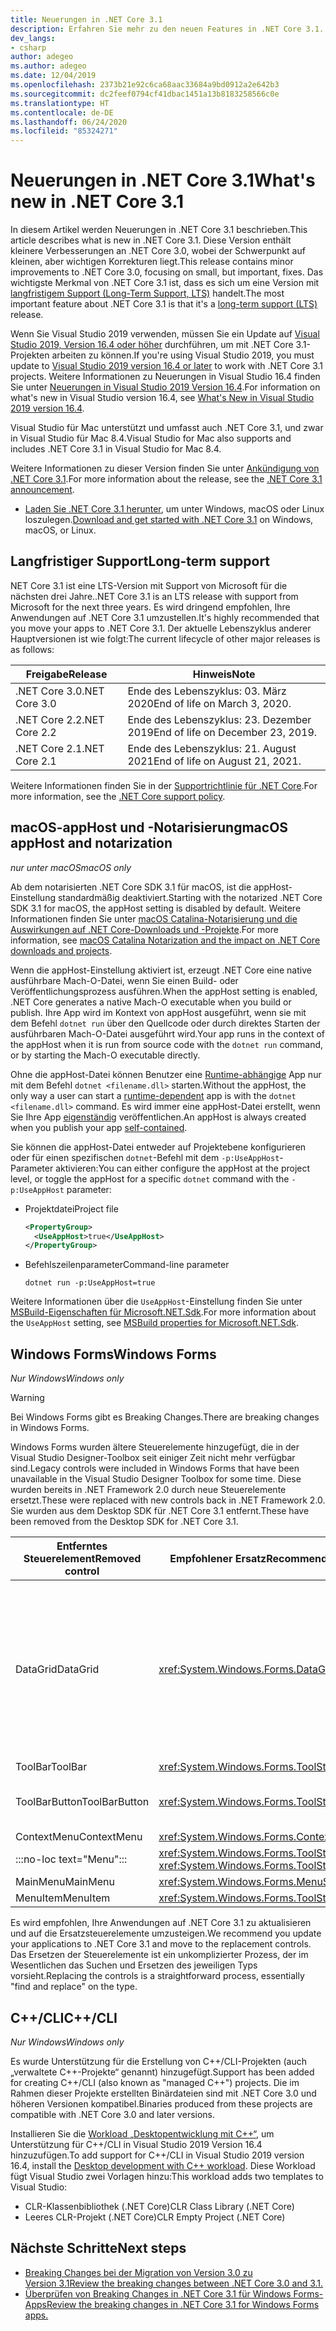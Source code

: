 ```yaml
---
title: Neuerungen in .NET Core 3.1
description: Erfahren Sie mehr zu den neuen Features in .NET Core 3.1.
dev_langs:
- csharp
author: adegeo
ms.author: adegeo
ms.date: 12/04/2019
ms.openlocfilehash: 2373b21e92c6ca68aac33684a9bd0912a2e642b3
ms.sourcegitcommit: dc2feef0794cf41dbac1451a13b8183258566c0e
ms.translationtype: HT
ms.contentlocale: de-DE
ms.lasthandoff: 06/24/2020
ms.locfileid: "85324271"
---
```

# <a name="whats-new-in-net-core-31"></a><span data-ttu-id="fbe1f-103">Neuerungen in .NET Core 3.1</span><span class="sxs-lookup"><span data-stu-id="fbe1f-103">What's new in .NET Core 3.1</span></span>

<span data-ttu-id="fbe1f-104">In diesem Artikel werden Neuerungen in .NET Core 3.1 beschrieben.</span><span class="sxs-lookup"><span data-stu-id="fbe1f-104">This article describes what is new in .NET Core 3.1.</span></span> <span data-ttu-id="fbe1f-105">Diese Version enthält kleinere Verbesserungen an .NET Core 3.0, wobei der Schwerpunkt auf kleinen, aber wichtigen Korrekturen liegt.</span><span class="sxs-lookup"><span data-stu-id="fbe1f-105">This release contains minor improvements to .NET Core 3.0, focusing on small, but important, fixes.</span></span> <span data-ttu-id="fbe1f-106">Das wichtigste Merkmal von .NET Core 3.1 ist, dass es sich um eine Version mit [langfristigem Support (Long-Term Support, LTS)](#long-term-support) handelt.</span><span class="sxs-lookup"><span data-stu-id="fbe1f-106">The most important feature about .NET Core 3.1 is that it's a [long-term support (LTS)](#long-term-support) release.</span></span>

<span data-ttu-id="fbe1f-107">Wenn Sie Visual Studio 2019 verwenden, müssen Sie ein Update auf [Visual Studio 2019, Version 16.4 oder höher](https://visualstudio.microsoft.com/downloads/) durchführen, um mit .NET Core 3.1-Projekten arbeiten zu können.</span><span class="sxs-lookup"><span data-stu-id="fbe1f-107">If you're using Visual Studio 2019, you must update to [Visual Studio 2019 version 16.4 or later](https://visualstudio.microsoft.com/downloads/) to work with .NET Core 3.1 projects.</span></span> <span data-ttu-id="fbe1f-108">Weitere Informationen zu Neuerungen in Visual Studio 16.4 finden Sie unter [Neuerungen in Visual Studio 2019 Version 16.4](/visualstudio/releases/2019/release-notes-v16.4#whats-new-in-visual-studio-2019-version-164).</span><span class="sxs-lookup"><span data-stu-id="fbe1f-108">For information on what's new in Visual Studio version 16.4, see [What's New in Visual Studio 2019 version 16.4](/visualstudio/releases/2019/release-notes-v16.4#whats-new-in-visual-studio-2019-version-164).</span></span>

<span data-ttu-id="fbe1f-109">Visual Studio für Mac unterstützt und umfasst auch .NET Core 3.1, und zwar in Visual Studio für Mac 8.4.</span><span class="sxs-lookup"><span data-stu-id="fbe1f-109">Visual Studio for Mac also supports and includes .NET Core 3.1 in Visual Studio for Mac 8.4.</span></span>

<span data-ttu-id="fbe1f-110">Weitere Informationen zu dieser Version finden Sie unter [Ankündigung von .NET Core 3.1](https://devblogs.microsoft.com/dotnet/announcing-net-core-3-1/).</span><span class="sxs-lookup"><span data-stu-id="fbe1f-110">For more information about the release, see the [.NET Core 3.1 announcement](https://devblogs.microsoft.com/dotnet/announcing-net-core-3-1/).</span></span>

- <span data-ttu-id="fbe1f-111">[Laden Sie .NET Core 3.1 herunter](https://dotnet.microsoft.com/download/dotnet-core/3.1), um unter Windows, macOS oder Linux loszulegen.</span><span class="sxs-lookup"><span data-stu-id="fbe1f-111">[Download and get started with .NET Core 3.1](https://dotnet.microsoft.com/download/dotnet-core/3.1) on Windows, macOS, or Linux.</span></span>

## <a name="long-term-support"></a><span data-ttu-id="fbe1f-112">Langfristiger Support</span><span class="sxs-lookup"><span data-stu-id="fbe1f-112">Long-term support</span></span>

<span data-ttu-id="fbe1f-113">NET Core 3.1 ist eine LTS-Version mit Support von Microsoft für die nächsten drei Jahre.</span><span class="sxs-lookup"><span data-stu-id="fbe1f-113">.NET Core 3.1 is an LTS release with support from Microsoft for the next three years.</span></span> <span data-ttu-id="fbe1f-114">Es wird dringend empfohlen, Ihre Anwendungen auf .NET Core 3.1 umzustellen.</span><span class="sxs-lookup"><span data-stu-id="fbe1f-114">It's highly recommended that you move your apps to .NET Core 3.1.</span></span> <span data-ttu-id="fbe1f-115">Der aktuelle Lebenszyklus anderer Hauptversionen ist wie folgt:</span><span class="sxs-lookup"><span data-stu-id="fbe1f-115">The current lifecycle of other major releases is as follows:</span></span>

| <span data-ttu-id="fbe1f-116">Freigabe</span><span class="sxs-lookup"><span data-stu-id="fbe1f-116">Release</span></span> | <span data-ttu-id="fbe1f-117">Hinweis</span><span class="sxs-lookup"><span data-stu-id="fbe1f-117">Note</span></span> |
| ------- | ---- |
| <span data-ttu-id="fbe1f-118">.NET Core 3.0</span><span class="sxs-lookup"><span data-stu-id="fbe1f-118">.NET Core 3.0</span></span> | <span data-ttu-id="fbe1f-119">Ende des Lebenszyklus: 03. März 2020</span><span class="sxs-lookup"><span data-stu-id="fbe1f-119">End of life on March 3, 2020.</span></span>     |
| <span data-ttu-id="fbe1f-120">.NET Core 2.2</span><span class="sxs-lookup"><span data-stu-id="fbe1f-120">.NET Core 2.2</span></span> | <span data-ttu-id="fbe1f-121">Ende des Lebenszyklus: 23. Dezember 2019</span><span class="sxs-lookup"><span data-stu-id="fbe1f-121">End of life on December 23, 2019.</span></span> |
| <span data-ttu-id="fbe1f-122">.NET Core 2.1</span><span class="sxs-lookup"><span data-stu-id="fbe1f-122">.NET Core 2.1</span></span> | <span data-ttu-id="fbe1f-123">Ende des Lebenszyklus: 21. August 2021</span><span class="sxs-lookup"><span data-stu-id="fbe1f-123">End of life on August 21, 2021.</span></span>    |

<span data-ttu-id="fbe1f-124">Weitere Informationen finden Sie in der [Supportrichtlinie für .NET Core](https://dotnet.microsoft.com/platform/support/policy/dotnet-core).</span><span class="sxs-lookup"><span data-stu-id="fbe1f-124">For more information, see the [.NET Core support policy](https://dotnet.microsoft.com/platform/support/policy/dotnet-core).</span></span>

## <a name="macos-apphost-and-notarization"></a><span data-ttu-id="fbe1f-125">macOS-appHost und -Notarisierung</span><span class="sxs-lookup"><span data-stu-id="fbe1f-125">macOS appHost and notarization</span></span>

<span data-ttu-id="fbe1f-126">*nur unter macOS*</span><span class="sxs-lookup"><span data-stu-id="fbe1f-126">*macOS only*</span></span>

<span data-ttu-id="fbe1f-127">Ab dem notarisierten .NET Core SDK 3.1 für macOS, ist die appHost-Einstellung standardmäßig deaktiviert.</span><span class="sxs-lookup"><span data-stu-id="fbe1f-127">Starting with the notarized .NET Core SDK 3.1 for macOS, the appHost setting is disabled by default.</span></span> <span data-ttu-id="fbe1f-128">Weitere Informationen finden Sie unter [macOS Catalina-Notarisierung und die Auswirkungen auf .NET Core-Downloads und -Projekte](../install/macos-notarization-issues.md).</span><span class="sxs-lookup"><span data-stu-id="fbe1f-128">For more information, see [macOS Catalina Notarization and the impact on .NET Core downloads and projects](../install/macos-notarization-issues.md).</span></span>

<span data-ttu-id="fbe1f-129">Wenn die appHost-Einstellung aktiviert ist, erzeugt .NET Core eine native ausführbare Mach-O-Datei, wenn Sie einen Build- oder Veröffentlichungsprozess ausführen.</span><span class="sxs-lookup"><span data-stu-id="fbe1f-129">When the appHost setting is enabled, .NET Core generates a native Mach-O executable when you build or publish.</span></span> <span data-ttu-id="fbe1f-130">Ihre App wird im Kontext von appHost ausgeführt, wenn sie mit dem Befehl `dotnet run` über den Quellcode oder durch direktes Starten der ausführbaren Mach-O-Datei ausgeführt wird.</span><span class="sxs-lookup"><span data-stu-id="fbe1f-130">Your app runs in the context of the appHost when it is run from source code with the `dotnet run` command, or by starting the Mach-O executable directly.</span></span>

<span data-ttu-id="fbe1f-131">Ohne die appHost-Datei können Benutzer eine [Runtime-abhängige](../deploying/index.md#publish-runtime-dependent) App nur mit dem Befehl `dotnet <filename.dll>` starten.</span><span class="sxs-lookup"><span data-stu-id="fbe1f-131">Without the appHost, the only way a user can start a [runtime-dependent](../deploying/index.md#publish-runtime-dependent) app is with the `dotnet <filename.dll>` command.</span></span> <span data-ttu-id="fbe1f-132">Es wird immer eine appHost-Datei erstellt, wenn Sie Ihre App [eigenständig](../deploying/index.md#publish-self-contained) veröffentlichen.</span><span class="sxs-lookup"><span data-stu-id="fbe1f-132">An appHost is always created when you publish your app [self-contained](../deploying/index.md#publish-self-contained).</span></span>

<span data-ttu-id="fbe1f-133">Sie können die appHost-Datei entweder auf Projektebene konfigurieren oder für einen spezifischen `dotnet`-Befehl mit dem `-p:UseAppHost`-Parameter aktivieren:</span><span class="sxs-lookup"><span data-stu-id="fbe1f-133">You can either configure the appHost at the project level, or toggle the appHost for a specific `dotnet` command with the `-p:UseAppHost` parameter:</span></span>

- <span data-ttu-id="fbe1f-134">Projektdatei</span><span class="sxs-lookup"><span data-stu-id="fbe1f-134">Project file</span></span>

  ```xml
  <PropertyGroup>
    <UseAppHost>true</UseAppHost>
  </PropertyGroup>
  ```

- <span data-ttu-id="fbe1f-135">Befehlszeilenparameter</span><span class="sxs-lookup"><span data-stu-id="fbe1f-135">Command-line parameter</span></span>

  ```dotnetcli
  dotnet run -p:UseAppHost=true
  ```

<span data-ttu-id="fbe1f-136">Weitere Informationen über die `UseAppHost`-Einstellung finden Sie unter [MSBuild-Eigenschaften für Microsoft.NET.Sdk](../project-sdk/msbuild-props.md#useapphost).</span><span class="sxs-lookup"><span data-stu-id="fbe1f-136">For more information about the `UseAppHost` setting, see [MSBuild properties for Microsoft.NET.Sdk](../project-sdk/msbuild-props.md#useapphost).</span></span>

## <a name="windows-forms"></a><span data-ttu-id="fbe1f-137">Windows Forms</span><span class="sxs-lookup"><span data-stu-id="fbe1f-137">Windows Forms</span></span>

<span data-ttu-id="fbe1f-138">*Nur Windows*</span><span class="sxs-lookup"><span data-stu-id="fbe1f-138">*Windows only*</span></span>

> [!WARNING]
> <span data-ttu-id="fbe1f-139">Bei Windows Forms gibt es Breaking Changes.</span><span class="sxs-lookup"><span data-stu-id="fbe1f-139">There are breaking changes in Windows Forms.</span></span>

<span data-ttu-id="fbe1f-140">Windows Forms wurden ältere Steuerelemente hinzugefügt, die in der Visual Studio Designer-Toolbox seit einiger Zeit nicht mehr verfügbar sind.</span><span class="sxs-lookup"><span data-stu-id="fbe1f-140">Legacy controls were included in Windows Forms that have been unavailable in the Visual Studio Designer Toolbox for some time.</span></span> <span data-ttu-id="fbe1f-141">Diese wurden bereits in .NET Framework 2.0 durch neue Steuerelemente ersetzt.</span><span class="sxs-lookup"><span data-stu-id="fbe1f-141">These were replaced with new controls back in .NET Framework 2.0.</span></span> <span data-ttu-id="fbe1f-142">Sie wurden aus dem Desktop SDK für .NET Core 3.1 entfernt.</span><span class="sxs-lookup"><span data-stu-id="fbe1f-142">These have been removed from the Desktop SDK for .NET Core 3.1.</span></span>

| <span data-ttu-id="fbe1f-143">Entferntes Steuerelement</span><span class="sxs-lookup"><span data-stu-id="fbe1f-143">Removed control</span></span> | <span data-ttu-id="fbe1f-144">Empfohlener Ersatz</span><span class="sxs-lookup"><span data-stu-id="fbe1f-144">Recommended replacement</span></span> | <span data-ttu-id="fbe1f-145">Zugehörige entfernte APIs</span><span class="sxs-lookup"><span data-stu-id="fbe1f-145">Associated APIs removed</span></span> |
| --------------- | ----------------------- | ----------------------- |
| <span data-ttu-id="fbe1f-146">DataGrid</span><span class="sxs-lookup"><span data-stu-id="fbe1f-146">DataGrid</span></span>        | <xref:System.Windows.Forms.DataGridView>      | <span data-ttu-id="fbe1f-147">DataGridCell</span><span class="sxs-lookup"><span data-stu-id="fbe1f-147">DataGridCell</span></span><br/><span data-ttu-id="fbe1f-148">DataGridRow</span><span class="sxs-lookup"><span data-stu-id="fbe1f-148">DataGridRow</span></span><br/><span data-ttu-id="fbe1f-149">DataGridTableCollection</span><span class="sxs-lookup"><span data-stu-id="fbe1f-149">DataGridTableCollection</span></span><br/><span data-ttu-id="fbe1f-150">DataGridColumnCollection</span><span class="sxs-lookup"><span data-stu-id="fbe1f-150">DataGridColumnCollection</span></span><br/><span data-ttu-id="fbe1f-151">DataGridTableStyle</span><span class="sxs-lookup"><span data-stu-id="fbe1f-151">DataGridTableStyle</span></span><br/><span data-ttu-id="fbe1f-152">DataGridColumnStyle</span><span class="sxs-lookup"><span data-stu-id="fbe1f-152">DataGridColumnStyle</span></span><br/><span data-ttu-id="fbe1f-153">DataGridLineStyle</span><span class="sxs-lookup"><span data-stu-id="fbe1f-153">DataGridLineStyle</span></span><br/><span data-ttu-id="fbe1f-154">DataGridParentRowsLabel</span><span class="sxs-lookup"><span data-stu-id="fbe1f-154">DataGridParentRowsLabel</span></span><br/><span data-ttu-id="fbe1f-155">DataGridParentRowsLabelStyle</span><span class="sxs-lookup"><span data-stu-id="fbe1f-155">DataGridParentRowsLabelStyle</span></span><br/><span data-ttu-id="fbe1f-156">DataGridBoolColumn</span><span class="sxs-lookup"><span data-stu-id="fbe1f-156">DataGridBoolColumn</span></span><br/><span data-ttu-id="fbe1f-157">DataGridTextBox</span><span class="sxs-lookup"><span data-stu-id="fbe1f-157">DataGridTextBox</span></span><br/><span data-ttu-id="fbe1f-158">GridColumnStylesCollection</span><span class="sxs-lookup"><span data-stu-id="fbe1f-158">GridColumnStylesCollection</span></span><br/><span data-ttu-id="fbe1f-159">GridTableStylesCollection</span><span class="sxs-lookup"><span data-stu-id="fbe1f-159">GridTableStylesCollection</span></span><br/><span data-ttu-id="fbe1f-160">HitTestType</span><span class="sxs-lookup"><span data-stu-id="fbe1f-160">HitTestType</span></span> |
| <span data-ttu-id="fbe1f-161">ToolBar</span><span class="sxs-lookup"><span data-stu-id="fbe1f-161">ToolBar</span></span>         | <xref:System.Windows.Forms.ToolStrip>         | <span data-ttu-id="fbe1f-162">ToolBarAppearance</span><span class="sxs-lookup"><span data-stu-id="fbe1f-162">ToolBarAppearance</span></span> |
| <span data-ttu-id="fbe1f-163">ToolBarButton</span><span class="sxs-lookup"><span data-stu-id="fbe1f-163">ToolBarButton</span></span>   | <xref:System.Windows.Forms.ToolStripButton>   | <span data-ttu-id="fbe1f-164">ToolBarButtonClickEventArgs</span><span class="sxs-lookup"><span data-stu-id="fbe1f-164">ToolBarButtonClickEventArgs</span></span><br/><span data-ttu-id="fbe1f-165">ToolBarButtonClickEventHandler</span><span class="sxs-lookup"><span data-stu-id="fbe1f-165">ToolBarButtonClickEventHandler</span></span><br/><span data-ttu-id="fbe1f-166">ToolBarButtonStyle</span><span class="sxs-lookup"><span data-stu-id="fbe1f-166">ToolBarButtonStyle</span></span><br/><span data-ttu-id="fbe1f-167">ToolBarTextAlign</span><span class="sxs-lookup"><span data-stu-id="fbe1f-167">ToolBarTextAlign</span></span> |
| <span data-ttu-id="fbe1f-168">ContextMenu</span><span class="sxs-lookup"><span data-stu-id="fbe1f-168">ContextMenu</span></span>     | <xref:System.Windows.Forms.ContextMenuStrip>  |  |
| :::no-loc text="Menu"::: | <xref:System.Windows.Forms.ToolStripDropDown><br/><xref:System.Windows.Forms.ToolStripDropDownMenu> | <span data-ttu-id="fbe1f-169">MenuItemCollection</span><span class="sxs-lookup"><span data-stu-id="fbe1f-169">MenuItemCollection</span></span> |
| <span data-ttu-id="fbe1f-170">MainMenu</span><span class="sxs-lookup"><span data-stu-id="fbe1f-170">MainMenu</span></span>        | <xref:System.Windows.Forms.MenuStrip>         |  |
| <span data-ttu-id="fbe1f-171">MenuItem</span><span class="sxs-lookup"><span data-stu-id="fbe1f-171">MenuItem</span></span>        | <xref:System.Windows.Forms.ToolStripMenuItem> |  |

<span data-ttu-id="fbe1f-172">Es wird empfohlen, Ihre Anwendungen auf .NET Core 3.1 zu aktualisieren und auf die Ersatzsteuerelemente umzusteigen.</span><span class="sxs-lookup"><span data-stu-id="fbe1f-172">We recommend you update your applications to .NET Core 3.1 and move to the replacement controls.</span></span> <span data-ttu-id="fbe1f-173">Das Ersetzen der Steuerelemente ist ein unkomplizierter Prozess, der im Wesentlichen das Suchen und Ersetzen des jeweiligen Typs vorsieht.</span><span class="sxs-lookup"><span data-stu-id="fbe1f-173">Replacing the controls is a straightforward process, essentially "find and replace" on the type.</span></span>

## <a name="ccli"></a><span data-ttu-id="fbe1f-174">C++/CLI</span><span class="sxs-lookup"><span data-stu-id="fbe1f-174">C++/CLI</span></span>

<span data-ttu-id="fbe1f-175">*Nur Windows*</span><span class="sxs-lookup"><span data-stu-id="fbe1f-175">*Windows only*</span></span>

<span data-ttu-id="fbe1f-176">Es wurde Unterstützung für die Erstellung von C++/CLI-Projekten (auch „verwaltete C++-Projekte“ genannt) hinzugefügt.</span><span class="sxs-lookup"><span data-stu-id="fbe1f-176">Support has been added for creating C++/CLI (also known as "managed C++") projects.</span></span> <span data-ttu-id="fbe1f-177">Die im Rahmen dieser Projekte erstellten Binärdateien sind mit .NET Core 3.0 und höheren Versionen kompatibel.</span><span class="sxs-lookup"><span data-stu-id="fbe1f-177">Binaries produced from these projects are compatible with .NET Core 3.0 and later versions.</span></span>

<span data-ttu-id="fbe1f-178">Installieren Sie die [Workload „Desktopentwicklung mit C++“](/cpp/build/vscpp-step-0-installation?view=vs-2019#step-4---choose-workloads), um Unterstützung für C++/CLI in Visual Studio 2019 Version 16.4 hinzuzufügen.</span><span class="sxs-lookup"><span data-stu-id="fbe1f-178">To add support for C++/CLI in Visual Studio 2019 version 16.4, install the [Desktop development with C++ workload](/cpp/build/vscpp-step-0-installation?view=vs-2019#step-4---choose-workloads).</span></span> <span data-ttu-id="fbe1f-179">Diese Workload fügt Visual Studio zwei Vorlagen hinzu:</span><span class="sxs-lookup"><span data-stu-id="fbe1f-179">This workload adds two templates to Visual Studio:</span></span>

- <span data-ttu-id="fbe1f-180">CLR-Klassenbibliothek (.NET Core)</span><span class="sxs-lookup"><span data-stu-id="fbe1f-180">CLR Class Library (.NET Core)</span></span>
- <span data-ttu-id="fbe1f-181">Leeres CLR-Projekt (.NET Core)</span><span class="sxs-lookup"><span data-stu-id="fbe1f-181">CLR Empty Project (.NET Core)</span></span>

## <a name="next-steps"></a><span data-ttu-id="fbe1f-182">Nächste Schritte</span><span class="sxs-lookup"><span data-stu-id="fbe1f-182">Next steps</span></span>

- [<span data-ttu-id="fbe1f-183">Breaking Changes bei der Migration von Version 3.0 zu Version 3.1</span><span class="sxs-lookup"><span data-stu-id="fbe1f-183">Review the breaking changes between .NET Core 3.0 and 3.1.</span></span>](../compatibility/3.0-3.1.md)
- [<span data-ttu-id="fbe1f-184">Überprüfen von Breaking Changes in .NET Core 3.1 für Windows Forms-Apps</span><span class="sxs-lookup"><span data-stu-id="fbe1f-184">Review the breaking changes in .NET Core 3.1 for Windows Forms apps.</span></span>](../compatibility/winforms.md#net-core-31)
